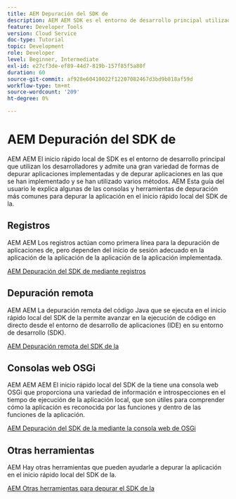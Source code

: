 ```yaml
---
title: AEM Depuración del SDK de
description: AEM AEM SDK es el entorno de desarrollo principal utilizado por los desarrolladores y admite una gran variedad de formas de depurar aplicaciones e implementarlas
feature: Developer Tools
version: Cloud Service
doc-type: Tutorial
topic: Development
role: Developer
level: Beginner, Intermediate
exl-id: e27cf3de-ef89-44d7-819b-157f85f5a80f
duration: 60
source-git-commit: af928e60410022f12207082467d3bd9b818af59d
workflow-type: tm+mt
source-wordcount: '209'
ht-degree: 0%

---
```


# AEM Depuración del SDK de

AEM AEM El inicio rápido local de SDK es el entorno de desarrollo principal que utilizan los desarrolladores y admite una gran variedad de formas de depurar aplicaciones implementadas y de depurar aplicaciones en las que se han implementado y se han utilizado varios métodos. AEM Esta guía del usuario le explica algunas de las consolas y herramientas de depuración más comunes para depurar la aplicación en el inicio rápido local del SDK de la.

## Registros

AEM AEM Los registros actúan como primera línea para la depuración de aplicaciones de, pero dependen del inicio de sesión adecuado en la aplicación de la aplicación de la aplicación de la aplicación implementada.

[AEM Depuración del SDK de mediante registros](./logs.md)

## Depuración remota

AEM AEM La depuración remota del código Java que se ejecuta en el inicio rápido local del SDK de la permite avanzar en la ejecución de código en directo desde el entorno de desarrollo de aplicaciones (IDE) en su entorno de desarrollo (SDK).

[AEM Depuración remota del SDK de la](./remote-debugging.md)

## Consolas web OSGi

AEM AEM AEM El inicio rápido local del SDK de la tiene una consola web OSGi que proporciona una variedad de información e introspecciones en el tiempo de ejecución de la aplicación local, que son útiles para comprender cómo la aplicación es reconocida por las funciones y dentro de las funciones de la aplicación.

[AEM Depuración del SDK de la mediante la consola web de OSGi](./osgi-web-consoles.md)

## Otras herramientas

AEM Hay otras herramientas que pueden ayudarle a depurar la aplicación en el inicio rápido local del SDK de la.

[AEM Otras herramientas para depurar el SDK de la](./other-tools.md)

